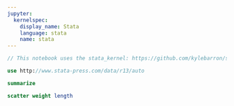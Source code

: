 ```yaml
---
jupyter:
  kernelspec:
    display_name: Stata
    language: stata
    name: stata
---
```


```stata
// This notebook uses the stata_kernel: https://github.com/kylebarron/stata_kernel
```

```stata
use http://www.stata-press.com/data/r13/auto
```

```stata
summarize
```

```stata
scatter weight length
```
